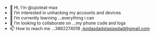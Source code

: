 - 👋 Hi, I’m @cpoteat-max
- 👀 I’m interested in unhacking my accounts and devices
- 🌱 I’m currently learning ...everything i can
- 💞️ I’m looking to collaborate on ...my phone code and logs
- 📫 How to reach me ...3862274018 -kodasdadstasiasdad@gmail.com

<!---
